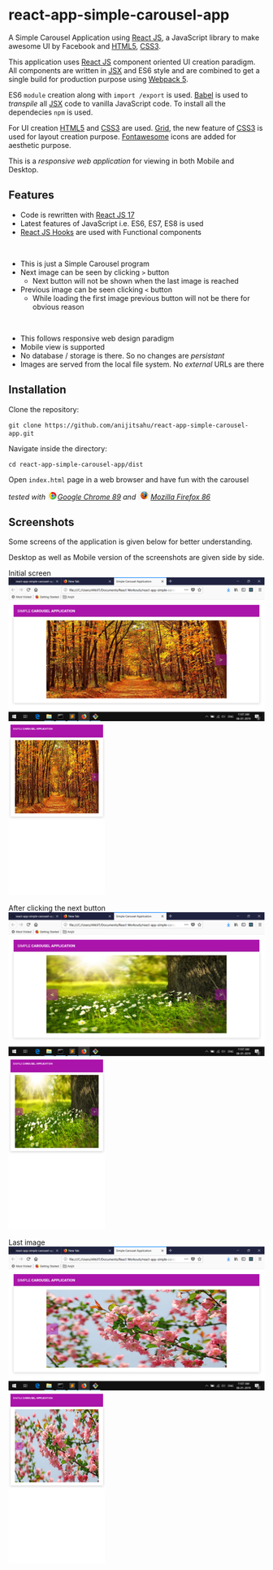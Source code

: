 # react-app-simple-carousel-app
A Simple Carousel Application using [React JS](https://reactjs.org/docs/getting-started.html), a JavaScript library to make awesome UI by Facebook and [HTML5](https://www.w3schools.com/html/html5_intro.asp), [CSS3](https://www.w3schools.com/css/).

This application uses [React JS](https://reactjs.org/docs/getting-started.html) component oriented UI creation paradigm. All components are written in [JSX](https://reactjs.org/docs/jsx-in-depth.html) and ES6 style and are
combined to get a single build for production purpose using [Webpack 5](https://webpack.js.org/concepts/). 

ES6 `module` creation along with `import /export` is used. [Babel](https://babeljs.io/docs/en/babel-preset-react) is used to *transpile* all [JSX](https://reactjs.org/docs/jsx-in-depth.html) code to vanilla JavaScript code. To install all the dependecies `npm` is used.

For UI creation [HTML5](https://www.w3schools.com/html/html5_intro.asp) and [CSS3](https://www.w3schools.com/css/) are used. [Grid](https://developer.mozilla.org/en-US/docs/Web/CSS/CSS_Grid_Layout), the new feature of [CSS3](https://www.w3schools.com/css/) is used for layout creation purpose. [Fontawesome](https://fontawesome.com/) icons are added for aesthetic purpose.

This is a *responsive web application* for viewing in both Mobile and Desktop.


## Features
- Code is rewritten with [React JS 17](https://reactjs.org/docs/getting-started.html)
- Latest features of JavaScript i.e. ES6, ES7, ES8 is used
- [React JS Hooks](https://reactjs.org/docs/hooks-intro.html) are used with Functional components

<br/>

- This is just a Simple Carousel program
- Next image can be seen by clicking `>` button
  - Next button will not be shown when the last image is reached
- Previous image can be seen clicking `<` button
  - While loading the first image previous button will not be there for obvious reason 
  
 <br>
 <ul>
  <li> This follows responsive web design paradigm </li>
  <li> Mobile view is supported </li>
  <li> No database / storage is there. So no changes are <i>persistant</i> </li>
  <li> Images are served from the local file system. No <i>external</i> URLs are there </li>
 </ul> 


## Installation

Clone the repository:
```
git clone https://github.com/anijitsahu/react-app-simple-carousel-app.git 
```
Navigate inside the directory:
```
cd react-app-simple-carousel-app/dist
```
Open `index.html` page in a web browser and have fun with the carousel
 
*tested with <img src="screenshots/chrome.png" width="20px" title="Google Chrome">[Google Chrome 89](https://www.google.com/chrome/) and <img src="screenshots/firefox.png" width="25px" title="Firefox Developer edition">[Mozilla Firefox 86](https://www.mozilla.org/en-US/firefox/new/)*  

## Screenshots

Some screens of the application is given below for better understanding. 

Desktop as well as Mobile version of the screenshots are given side by side.

<p> Initial screen <br/> 
 <img src="screenshots/desktop 1.png" width="590px" title="initial screen"/>
 <img src="screenshots/mobile 1.png" width="190px" title="initial screen"/> 
</p>

<p> After clicking the next button <br/> 
 <img src="screenshots/desktop 2.png" width="590px" title="After clicking the next button screen"/>
 <img src="screenshots/mobile 2.png" width="190px" title="After clicking the next button screen"/> 
</p>

<p> Last image <br/> 
 <img src="screenshots/desktop 3.png" width="590px" title="Last image screen"/>
 <img src="screenshots/mobile 3.png" width="190px" title="Last image screen"/> 
</p>
 


